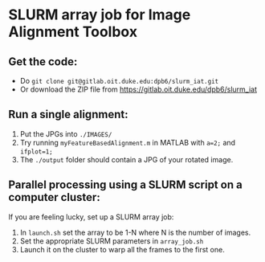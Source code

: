 # SLURM array job for Image Alignment Toolbox

## Get the code:

- Do `git clone git@gitlab.oit.duke.edu:dpb6/slurm_iat.git` 
- Or download the ZIP file from https://gitlab.oit.duke.edu/dpb6/slurm_iat

## Run a single alignment:

1. Put the JPGs into `./IMAGES/`
2. Try running `myFeatureBasedAlignment.m` in MATLAB with `a=2;` and `ifplot=1;`
3. The `./output` folder should contain a JPG of your rotated image.

## Parallel processing using a SLURM script on a computer cluster:

If you are feeling lucky, set up a SLURM array job:
1. In `launch.sh` set the array to be 1-N where N is the number of images.
2. Set the appropriate SLURM parameters in `array_job.sh`
3. Launch it on the cluster to warp all the frames to the first one.

